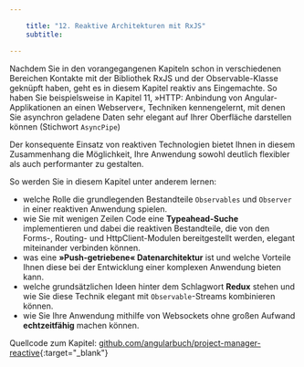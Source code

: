 ```yaml
---

    title: "12. Reaktive Architekturen mit RxJS"
    subtitle: 

---
```

Nachdem Sie in den vorangegangenen Kapiteln schon in verschiedenen Bereichen
Kontakte mit der Bibliothek RxJS und der Observable-Klasse geknüpft haben, geht es
in diesem Kapitel reaktiv ans Eingemachte. So haben Sie beispielsweise in Kapitel 11,
»HTTP: Anbindung von Angular-Applikationen an einen Webserver«, Techniken
kennengelernt, mit denen Sie asynchron geladene Daten sehr elegant auf Ihrer Oberfläche darstellen können (Stichwort `AsyncPipe`)

Der konsequente Einsatz von reaktiven Technologien bietet Ihnen in diesem Zusammenhang die Möglichkeit, Ihre Anwendung sowohl deutlich
flexibler als auch performanter zu gestalten. 

So werden Sie in diesem Kapitel unter anderem lernen:
- welche Rolle die grundlegenden Bestandteile `Observables` und `Observer` in einer reaktiven Anwendung spielen.
- wie Sie mit wenigen Zeilen Code eine **Typeahead-Suche** implementieren und dabei die reaktiven Bestandteile, die von den Forms-, Routing- und HttpClient-Modulen bereitgestellt werden, elegant miteinander verbinden können.
- was eine **»Push-getriebene« Datenarchitektur** ist und welche Vorteile Ihnen diese bei der Entwicklung einer komplexen Anwendung bieten kann.
- welche grundsätzlichen Ideen hinter dem Schlagwort **Redux** stehen und wie Sie diese Technik elegant mit `Observable`-Streams kombinieren können.
- wie Sie Ihre Anwendung mithilfe von Websockets ohne großen Aufwand **echtzeitfähig** machen können.

Quellcode zum Kapitel: [github.com/angularbuch/project-manager-reactive](github.com/angularbuch/project-manager-reactive){:target="_blank"}
